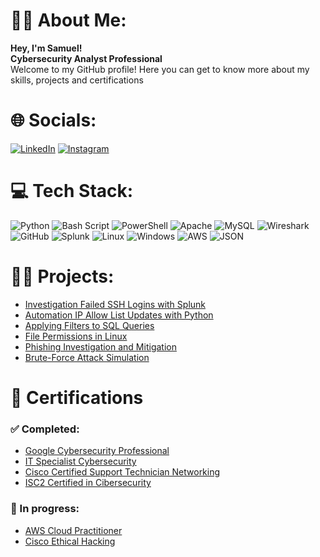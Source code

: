 # 🙋‍♂️ About Me:

<strong> Hey, I'm Samuel! </strong> <br> <strong> Cybersecurity Analyst Professional </strong> <br>
Welcome to my GitHub profile! Here you can get to know more about my skills, projects and certifications


# 🌐 Socials:
[![LinkedIn](https://img.shields.io/badge/LinkedIn-%230077B5.svg?logo=linkedin&logoColor=white)](https://linkedin.com/in/sbrito96) [![Instagram](https://img.shields.io/badge/Instagram-%23E4405F.svg?logo=Instagram&logoColor=white)](https://instagram.com/sbrito96)  

# 💻 Tech Stack:
![Python](https://img.shields.io/badge/python-3670A0?style=for-the-badge&logo=python&logoColor=ffdd54) ![Bash Script](https://img.shields.io/badge/bash_script-%23121011.svg?style=for-the-badge&logo=gnu-bash&logoColor=white) ![PowerShell](https://img.shields.io/badge/PowerShell-%235391FE.svg?style=for-the-badge&logo=powershell&logoColor=white) ![Apache](https://img.shields.io/badge/apache-%23D42029.svg?style=for-the-badge&logo=apache&logoColor=white) ![MySQL](https://img.shields.io/badge/mysql-4479A1.svg?style=for-the-badge&logo=mysql&logoColor=white) ![Wireshark](https://img.shields.io/badge/Wireshark-1679A1?style=for-the-badge&logo=wireshark&logoColor=white) ![GitHub](https://img.shields.io/badge/github-%23121011.svg?style=for-the-badge&logo=github&logoColor=white) ![Splunk](https://img.shields.io/badge/splunk-%23000000.svg?style=for-the-badge&logo=splunk&logoColor=white) ![Linux](https://img.shields.io/badge/Linux-000000?style=for-the-badge&logo=linux&logoColor=white) ![Windows](https://img.shields.io/badge/Windows-0078D6?style=for-the-badge&logo=windows&logoColor=white) ![AWS](https://img.shields.io/badge/AWS-232F3E?style=for-the-badge&logo=amazonaws&logoColor=white) ![JSON](https://img.shields.io/badge/JSON-000000?style=for-the-badge&logo=json&logoColor=white)



# 👨‍💻 Projects:

- [Investigation Failed SSH Logins with Splunk](https://github.com/sbrito96/investigation-failed-SSH-logins-Splunk)
- [Automation IP Allow List Updates with Python](https://github.com/sbrito96/automation-ip-list-updates-python)
- [Applying Filters to SQL Queries](https://github.com/sbrito96/filter-SQL-queries)
- [File Permissions in Linux](https://github.com/sbrito96/file-permissions-linux)
- [Phishing Investigation and Mitigation](https://github.com/sbrito96/phishing-investigation)
- [Brute-Force Attack Simulation](https://github.com/sbrito96/brute-force-attack)


# 📜 Certifications

### ✅ Completed:

- [Google Cybersecurity Professional](https://www.credly.com/badges/9a957a70-64d8-4833-9ba7-08ba0ab2badc/public_url)
- [IT Specialist Cybersecurity](https://www.credly.com/badges/b1142cc2-8dd7-4b40-b78a-2d5c2b8987b1/public_url)
- [Cisco Certified Support Technician Networking](https://www.credly.com/badges/35c46a26-a2e2-4b92-b272-e72e07d7b510/public_url)
- [ISC2 Certified in Cibersecurity](https://www.isc2.org/certifications/cc)

### 📌 In progress:

- [AWS Cloud Practitioner](https://aws.amazon.com/certification/certified-cloud-practitioner)
- [Cisco Ethical Hacking](https://www.cisco.com/site/us/en/learn/training-certifications/certifications/ethical-hacker/index.html)




<!-- Proudly created with GPRM (
